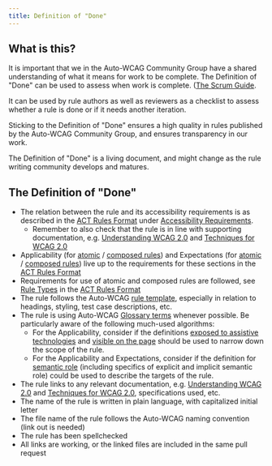 ```yaml
---
title: Definition of "Done"
---
```


## What is this? 

It is important that we in the Auto-WCAG Community Group have a shared understanding of what it means for work to be complete.  The Definition of "Done" can be used to assess when work is complete. ([The Scrum Guide](https://www.scrumguides.org/scrum-guide.html#artifact-transparency-done).

It can be used by rule authors as well as reviewers as a checklist to assess whether a rule is done or if it needs another iteration.

Sticking to the Definition of "Done" ensures a high quality in rules published by the Auto-WCAG Community Group, and ensures transparency in our work. 

The Definition of "Done" is a living document, and might change as the rule writing community develops and matures.

## The Definition of "Done"
- The relation between the rule and its accessibility requirements is as described in the [ACT Rules Format](https://www.w3.org/TR/act-rules-format/) under [Accessibility Requirements](https://www.w3.org/TR/act-rules-format/#structure-accessibility-requirements). 
    - Remember to also check that the rule is in line with supporting documentation, e.g. [Understanding WCAG 2.0](https://www.w3.org/TR/UNDERSTANDING-WCAG20/) and [Techniques for WCAG 2.0](https://www.w3.org/TR/WCAG-TECHS/)
- Applicability (for [atomic](https://www.w3.org/TR/act-rules-format/#test-applicability) / [composed rules](https://www.w3.org/TR/act-rules-format/#aggregation-applicability)) and Expectations (for [atomic](https://www.w3.org/TR/act-rules-format/#test-expectations) / [composed rules](https://www.w3.org/TR/act-rules-format/#aggregation-expectations)) live up to the requirements for these sections in the [ACT Rules Format](https://www.w3.org/TR/act-rules-format/)
- Requirements for use of atomic and composed rules are followed, see [Rule Types](https://www.w3.org/TR/act-rules-format/#rule-types) in the [ACT Rules Format](https://www.w3.org/TR/act-rules-format/)
- The rule follows the Auto-WCAG [rule template](/design/rule-template.html), especially in relation to headings, styling, test case descriptions, etc.
- The rule is using Auto-WCAG [Glossary terms](https://auto-wcag.github.io/auto-wcag/pages/algorithms/) whenever possible. Be particularly aware of the following much-used algorithms:
    - For the Applicability, consider if the definitions [exposed to assistive technologies](#exposed-to-assistive-technologies) and [visible on the page](#visible-on-the-page) should be used to narrow down the scope of the rule.
    - For the Applicability and Expectations, consider if the definition for [semantic role](#semantic-role) (including specifics of explicit and implicit semantic role) could be used to describe the targets of the rule.
- The rule links to any relevant documentation, e.g. [Understanding WCAG 2.0](https://www.w3.org/TR/UNDERSTANDING-WCAG20/) and [Techniques for WCAG 2.0](https://www.w3.org/TR/WCAG-TECHS/), specifications used, etc.
- The name of the rule is written in plain language, with capitalized initial letter
- The file name of the rule follows the Auto-WCAG naming convention (link out is needed)
- The rule has been spellchecked
- All links are working, or the linked files are included in the same pull request
